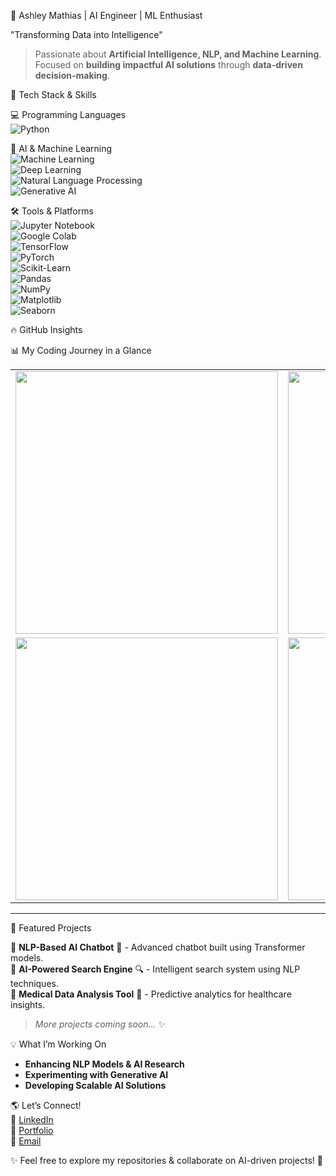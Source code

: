 🚀 Ashley Mathias | AI Engineer | ML Enthusiast  

"Transforming Data into Intelligence"  

> Passionate about **Artificial Intelligence, NLP, and Machine Learning**.  
> Focused on **building impactful AI solutions** through **data-driven decision-making**.  


🌟 Tech Stack & Skills  

💻 Programming Languages  
![Python](https://img.shields.io/badge/Python-3776AB?style=for-the-badge&logo=python&logoColor=white)  

🤖 AI & Machine Learning  
![Machine Learning](https://img.shields.io/badge/Machine%20Learning-FF6F00?style=for-the-badge&logo=tensorflow&logoColor=white)  
![Deep Learning](https://img.shields.io/badge/Deep%20Learning-8A2BE2?style=for-the-badge&logo=pytorch&logoColor=white)  
![Natural Language Processing](https://img.shields.io/badge/NLP-228B22?style=for-the-badge&logo=spacy&logoColor=white)  
![Generative AI](https://img.shields.io/badge/Generative%20AI-FF3366?style=for-the-badge&logo=openai&logoColor=white)  

🛠 Tools & Platforms  
![Jupyter Notebook](https://img.shields.io/badge/Jupyter-F37626?style=for-the-badge&logo=jupyter&logoColor=white)  
![Google Colab](https://img.shields.io/badge/Google%20Colab-F9AB00?style=for-the-badge&logo=googlecolab&logoColor=black)  
![TensorFlow](https://img.shields.io/badge/TensorFlow-FF6F00?style=for-the-badge&logo=tensorflow&logoColor=white)  
![PyTorch](https://img.shields.io/badge/PyTorch-EE4C2C?style=for-the-badge&logo=pytorch&logoColor=white)  
![Scikit-Learn](https://img.shields.io/badge/Scikit%20Learn-F7931E?style=for-the-badge&logo=scikit-learn&logoColor=white)  
![Pandas](https://img.shields.io/badge/Pandas-150458?style=for-the-badge&logo=pandas&logoColor=white)  
![NumPy](https://img.shields.io/badge/NumPy-013243?style=for-the-badge&logo=numpy&logoColor=white)  
![Matplotlib](https://img.shields.io/badge/Matplotlib-11557C?style=for-the-badge&logo=python&logoColor=white)  
![Seaborn](https://img.shields.io/badge/Seaborn-008080?style=for-the-badge&logo=python&logoColor=white)  


🔥 GitHub Insights  

📊 My Coding Journey in a Glance  
<table>
<tr>
<td> <img src="https://github-readme-stats.vercel.app/api?username=AshleyMathias&show_icons=true&theme=radical&hide_border=true" width="420px"/> </td>
<td> <img src="https://github-readme-streak-stats.herokuapp.com/?user=AshleyMathias&theme=radical&hide_border=true" width="420px"/> </td>
</tr>
<tr>
<td> <img src="https://github-readme-stats.vercel.app/api/top-langs/?username=AshleyMathias&layout=compact&theme=radical&hide_border=true" width="420px"/> </td>
<td> <img src="https://github-profile-summary-cards.vercel.app/api/cards/profile-details?username=AshleyMathias&theme=radical" width="420px"/> </td>
</tr>
</table>  

---

🚀 Featured Projects  

🔹 **NLP-Based AI Chatbot** 🤖 - Advanced chatbot built using Transformer models.  
🔹 **AI-Powered Search Engine** 🔍 - Intelligent search system using NLP techniques.  
🔹 **Medical Data Analysis Tool** 🏥 - Predictive analytics for healthcare insights.  

> _More projects coming soon..._ ✨  


💡 What I’m Working On  
- **Enhancing NLP Models & AI Research**  
- **Experimenting with Generative AI**  
- **Developing Scalable AI Solutions**  


🌎 Let’s Connect!  
📌 [LinkedIn](https://linkedin.com/in/your-profile)  
📌 [Portfolio](https://your-portfolio-link.com)  
📌 [Email](mailto:your-email@gmail.com)  


✨ Feel free to explore my repositories & collaborate on AI-driven projects! 🚀
